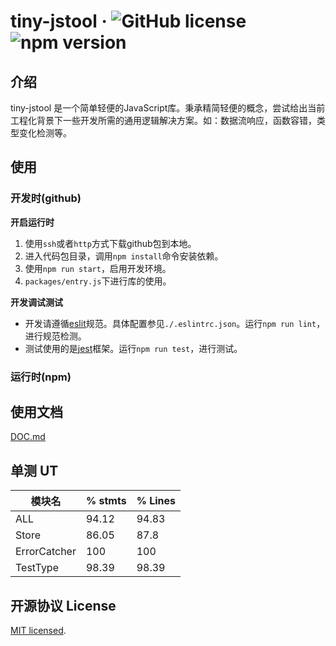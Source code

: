 # tiny-jstool &middot; ![GitHub license](https://img.shields.io/badge/license-MIT-blue.svg) ![npm version](https://img.shields.io/npm/v/tiny-jstool.svg?style=flat)

## 介绍
tiny-jstool 是一个简单轻便的JavaScript库。秉承精简轻便的概念，尝试给出当前工程化背景下一些开发所需的通用逻辑解决方案。如：数据流响应，函数容错，类型变化检测等。

## 使用

### 开发时(github)

**开启运行时**
1. 使用`ssh`或者`http`方式下载github包到本地。
2. 进入代码包目录，调用`npm install`命令安装依赖。
3. 使用`npm run start`，启用开发环境。
4. `packages/entry.js`下进行库的使用。

**开发调试测试**
- 开发请遵循[eslit](https://eslint.org/)规范。具体配置参见`./.eslintrc.json`。运行`npm run lint`，进行规范检测。
- 测试使用的是[jest](https://github.com/facebook/jest)框架。运行`npm run test`，进行测试。

### 运行时(npm)

## 使用文档
[DOC.md](./DOC.md)

## 单测 UT
模块名 | % stmts  | % Lines |
---|---|---|
ALL | 94.12 | 94.83 |
Store | 86.05 |  87.8 |
ErrorCatcher | 100 | 100 |
TestType | 98.39 | 98.39 |

## 开源协议 License
[MIT licensed](./LICENSE).
